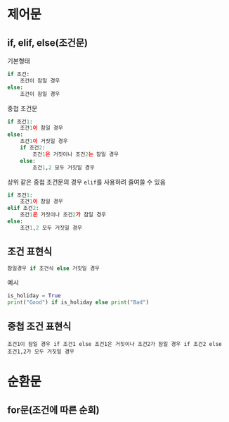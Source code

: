 # 제어문
## if, elif, else(조건문)
기본형태

```python
if 조건:
	조건이 참일 경우
else:
	조건이 참일 경우
```

중첩 조건문

```python
if 조건1:
	조건1이 참일 경우
else:
	조건1이 거짓일 경우
	if 조건2:
		조건1은 거짓이나 조건2는 참일 경우
	else:
		조건1,2 모두 거짓일 경우

```
상위 같은 중첩 조건문의 경우 ```elif```를 사용하려 줄여쓸 수 있음

```python
if 조건1:
	조건1이 참일 경우
elif 조건2:
	조건1은 거짓이나 조건2가 참일 경우
else:
	조건1,2 모두 거짓일 경우 
```
## 조건 표현식
```python
참일경우 if 조건식 else 거짓일 경우 
```

예시

```python
is_holiday = True
print("Good") if is_holiday else print("Bad")
```


## 중첩 조건 표현식
```
조건1이 참일 경우 if 조건1 else 조건1은 거짓이나 조건2가 참일 경우 if 조건2 else 조건1,2가 모두 거짓일 경우 
```


# 순환문

## for문(조건에 따른 순회)


